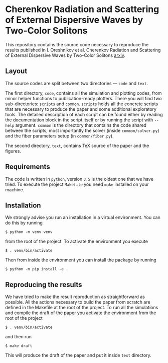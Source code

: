# Cherenkov Radiation and Scattering of External Dispersive Waves by Two-Color Solitons

This repository contains the source code necessary to reproduce the results
published in I. Oreshnikov et al. Cherenkov Radiation and Scattering of
External Dispersive Waves by Two-Color Solitons [arxiv](https://arxiv.org/).

## Layout

The source codes are split between two directories — `code` and `text`.

The first directory, `code`, contains all the simulation and plotting codes,
from minor helper functions to publication-ready plotters. There you will find
two sub-directories: `scripts` and `common`. `scripts` holds all the concrete
scripts that are necessary to produce the paper and some additional exploratory
tools. The detailed description of each script can be found either by reading
the documentation block in the script itself or by running the script with
`--help` argument. `common` is the directory that contains the code shared
between the scripts, most importantly the solver (inside `common/solver.py`)
and the fiber parameters setup (in `common/fiber.py`).

The second directory, `text`, contains TeX source of the paper and the figures.

## Requirements

The code is written in `python`, version `3.5` is the oldest one that we have
tried. To execute the project `Makefile` you need `make` installed on your
machine.

## Installation

We strongly advise you run an installation in a virtual environment. You can do
this by running

    $ python -m venv venv

from the root of the project. To activate the environment you execute

    $ . venv/bin/activate

Then from inside the environment you can install the package by running

    $ python -m pip install -e .

## Reproducing the results

We have tried to make the result reproduction as straightforward as possible.
All the actions necessary to build the paper from scratch are defined in the
Makefile at the root of the project. To run all the simulations and compile the
draft of the paper you activate the environment from the root of the project

    $ . venv/bin/activate

and then run

    $ make draft

This will produce the draft of the paper and put it inside `text` directory.
